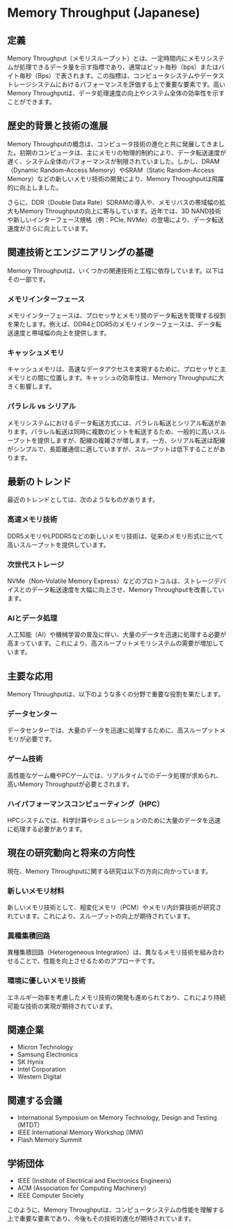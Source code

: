 # Memory Throughput (Japanese)

## 定義
Memory Throughput（メモリスループット）とは、一定時間内にメモリシステムが処理できるデータ量を示す指標であり、通常はビット毎秒（bps）またはバイト毎秒（Bps）で表されます。この指標は、コンピュータシステムやデータストレージシステムにおけるパフォーマンスを評価する上で重要な要素です。高いMemory Throughputは、データ処理速度の向上やシステム全体の効率性を示すことができます。

## 歴史的背景と技術の進展
Memory Throughputの概念は、コンピュータ技術の進化と共に発展してきました。初期のコンピュータは、主にメモリの物理的制約により、データ転送速度が遅く、システム全体のパフォーマンスが制限されていました。しかし、DRAM（Dynamic Random-Access Memory）やSRAM（Static Random-Access Memory）などの新しいメモリ技術の開発により、Memory Throughputは飛躍的に向上しました。

さらに、DDR（Double Data Rate）SDRAMの導入や、メモリバスの帯域幅の拡大もMemory Throughputの向上に寄与しています。近年では、3D NAND技術や新しいインターフェース規格（例：PCIe, NVMe）の登場により、データ転送速度がさらに向上しています。

## 関連技術とエンジニアリングの基礎
Memory Throughputは、いくつかの関連技術と工程に依存しています。以下はその一部です。

### メモリインターフェース
メモリインターフェースは、プロセッサとメモリ間のデータ転送を管理する役割を果たします。例えば、DDR4とDDR5のメモリインターフェースは、データ転送速度と帯域幅の向上を提供します。

### キャッシュメモリ
キャッシュメモリは、高速なデータアクセスを実現するために、プロセッサと主メモリとの間に位置します。キャッシュの効率性は、Memory Throughputに大きく影響します。

### パラレル vs シリアル
メモリシステムにおけるデータ転送方式には、パラレル転送とシリアル転送があります。パラレル転送は同時に複数のビットを転送するため、一般的に高いスループットを提供しますが、配線の複雑さが増します。一方、シリアル転送は配線がシンプルで、長距離通信に適していますが、スループットは低下することがあります。

## 最新のトレンド
最近のトレンドとしては、次のようなものがあります。

### 高速メモリ技術
DDR5メモリやLPDDR5などの新しいメモリ技術は、従来のメモリ形式に比べて高いスループットを提供しています。

### 次世代ストレージ
NVMe（Non-Volatile Memory Express）などのプロトコルは、ストレージデバイスとのデータ転送速度を大幅に向上させ、Memory Throughputを改善しています。

### AIとデータ処理
人工知能（AI）や機械学習の普及に伴い、大量のデータを迅速に処理する必要が高まっています。これにより、高スループットメモリシステムの需要が増加しています。

## 主要な応用
Memory Throughputは、以下のような多くの分野で重要な役割を果たします。

### データセンター
データセンターでは、大量のデータを迅速に処理するために、高スループットメモリが必要です。

### ゲーム技術
高性能なゲーム機やPCゲームでは、リアルタイムでのデータ処理が求められ、高いMemory Throughputが必要とされます。

### ハイパフォーマンスコンピューティング（HPC）
HPCシステムでは、科学計算やシミュレーションのために大量のデータを迅速に処理する必要があります。

## 現在の研究動向と将来の方向性
現在、Memory Throughputに関する研究は以下の方向に向かっています。

### 新しいメモリ材料
新しいメモリ技術として、相変化メモリ（PCM）やメモリ内計算技術が研究されています。これにより、スループットの向上が期待されています。

### 異種集積回路
異種集積回路（Heterogeneous Integration）は、異なるメモリ技術を組み合わせることで、性能を向上させるためのアプローチです。

### 環境に優しいメモリ技術
エネルギー効率を考慮したメモリ技術の開発も進められており、これにより持続可能な技術の実現が期待されています。

## 関連企業
- Micron Technology
- Samsung Electronics
- SK Hynix
- Intel Corporation
- Western Digital

## 関連する会議
- International Symposium on Memory Technology, Design and Testing (MTDT)
- IEEE International Memory Workshop (IMW)
- Flash Memory Summit

## 学術団体
- IEEE (Institute of Electrical and Electronics Engineers)
- ACM (Association for Computing Machinery)
- IEEE Computer Society

このように、Memory Throughputは、コンピュータシステムの性能を理解する上で重要な要素であり、今後もその技術的進化が期待されています。